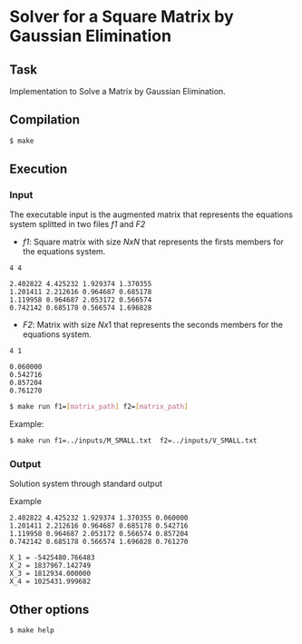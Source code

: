 # Solver for a Square Matrix by Gaussian Elimination

## Task

Implementation to Solve a Matrix by Gaussian Elimination.

## Compilation

``` bash
$ make
```

## Execution

### Input
The executable input is the augmented matrix that represents the equations system splitted in two files  *f1* and *F2*

- *f1*: Square matrix with size $N x N$ that represents the firsts members for the equations system.

```
4 4

2.402822 4.425232 1.929374 1.370355
1.201411 2.212616 0.964687 0.685178
1.119958 0.964687 2.053172 0.566574
0.742142 0.685178 0.566574 1.696828
```

- *F2*: Matrix with size $N x 1$ that represents the seconds members for the equations system.

```
4 1

0.060000
0.542716
0.857204
0.761270
```

``` bash
$ make run f1=[matrix_path] f2=[matrix_path]
```

Example:

``` bash
$ make run f1=../inputs/M_SMALL.txt  f2=../inputs/V_SMALL.txt
```

### Output

Solution system through standard output

Example

```
2.402822 4.425232 1.929374 1.370355 0.060000
1.201411 2.212616 0.964687 0.685178 0.542716
1.119958 0.964687 2.053172 0.566574 0.857204
0.742142 0.685178 0.566574 1.696828 0.761270

X_1 = -5425480.766483
X_2 = 1837967.142749
X_3 = 1812934.000000
X_4 = 1025431.999682
```

## Other options

``` bash
$ make help
```
